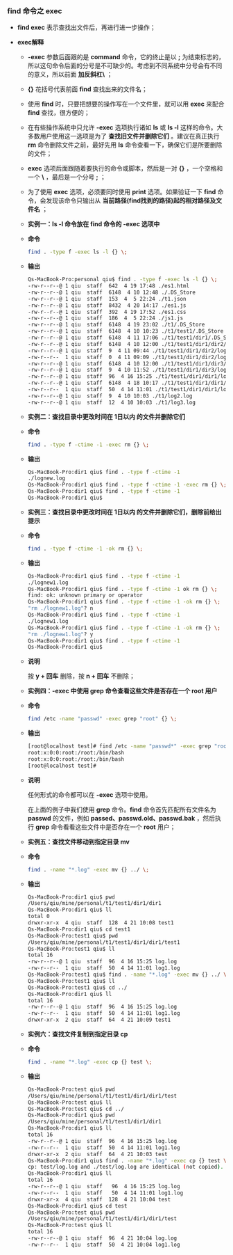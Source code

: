 ### find 命令之 exec

- **find exec** 表示查找出文件后，再进行进一步操作；

- **exec解释**

  - **-exec** 参数后面跟的是 **command** 命令，它的终止是以 **;** 为结束标志的，所以这句命令后面的分号是不可缺少的。考虑到不同系统中分号会有不同的意义，所以前面 **加反斜杠\\** ；

  - **{}** 花括号代表前面 **find** 查找出来的文件名；

  - 使用 **find** 时，只要把想要的操作写在一个文件里，就可以用 **exec** 来配合 **find** 查找，很方便的；

  - 在有些操作系统中只允许 **-exec** 选项执行诸如 **ls** 或 **ls -l** 这样的命令。大多数用户使用这一选项是为了 **查找旧文件并删除它们** 。建议在真正执行 **rm** 命令删除文件之前，最好先用 **ls** 命令查看一下，确保它们是所要删除的文件；

  - **exec** 选项后面跟随着要执行的命令或脚本，然后是一对 **{}** ，一个空格和一个 **\\** ，最后是一个分号 **;** ；

  - 为了使用 **exec** 选项，必须要同时使用 **print** 选项。如果验证一下 **find** 命令，会发现该命令只输出从 **当前路径(find找到的路径)起的相对路径及文件名** ；

  - **实例一：ls -l 命令放在 find 命令的 -exec 选项中**

  - **命令**

    ```bash
    find . -type f -exec ls -l {} \;
    ```

  - **输出**

    ```bash
    Qs-MacBook-Pro:personal qiu$ find . -type f -exec ls -l {} \;
    -rw-r--r--@ 1 qiu  staff  642  4 19 17:48 ./es1.html
    -rw-r--r--@ 1 qiu  staff  6148  4 10 12:48 ./.DS_Store
    -rw-r--r--@ 1 qiu  staff  153  4  5 22:24 ./t1.json
    -rw-r--r--@ 1 qiu  staff  8432  4 20 14:17 ./es1.js
    -rw-r--r--@ 1 qiu  staff  392  4 19 17:52 ./es1.css
    -rw-r--r--@ 1 qiu  staff  186  4  5 22:24 ./js1.js
    -rw-r--r--@ 1 qiu  staff  6148  4 19 23:02 ./t1/.DS_Store
    -rw-r--r--@ 1 qiu  staff  6148  4 10 10:23 ./t1/test1/.DS_Store
    -rw-r--r--@ 1 qiu  staff  6148  4 11 17:06 ./t1/test1/dir1/.DS_Store
    -rw-r--r--@ 1 qiu  staff  6148  4 10 12:00 ./t1/test1/dir1/dir2/.DS_Store
    -rw-r--r--@ 1 qiu  staff  9  4 11 09:44 ./t1/test1/dir1/dir2/log2.log
    -rw-r--r--  1 qiu  staff  0  4 11 09:09 ./t1/test1/dir1/dir2/log1.log
    -rw-r--r--@ 1 qiu  staff  6148  4 10 12:00 ./t1/test1/dir1/dir3/.DS_Store
    -rw-r--r--@ 1 qiu  staff  9  4 10 11:52 ./t1/test1/dir1/dir3/log1.log
    -rw-r--r--@ 1 qiu  staff  96  4 16 15:25 ./t1/test1/dir1/dir1/log.log
    -rw-r--r--@ 1 qiu  staff  6148  4 18 10:17 ./t1/test1/dir1/dir1/.DS_Store
    -rw-r--r--  1 qiu  staff  50  4 14 11:01 ./t1/test1/dir1/dir1/log1.log
    -rw-r--r--@ 1 qiu  staff  9  4 10 10:03 ./t1/log2.log
    -rw-r--r--@ 1 qiu  staff  12  4 10 10:03 ./t1/log3.log
    ```

  - **实例二：查找目录中更改时间在 1日以内 的文件并删除它们**

  - **命令**

    ```bash
    find . -type f -ctime -1 -exec rm {} \;
    ```

  - **输出**

    ```bash
    Qs-MacBook-Pro:dir1 qiu$ find . -type f -ctime -1
    ./lognew.log
    Qs-MacBook-Pro:dir1 qiu$ find . -type f -ctime -1 -exec rm {} \;
    Qs-MacBook-Pro:dir1 qiu$ find . -type f -ctime -1 
    Qs-MacBook-Pro:dir1 qiu$ 
    ```

    

  - **实例三：查找目录中更改时间在 1日以内 的文件并删除它们，删除前给出提示**

  - **命令**

    ```bash
    find . -type f -ctime -1 -ok rm {} \;
    ```

  - **输出**

    ```bash
    Qs-MacBook-Pro:dir1 qiu$ find . -type f -ctime -1
    ./lognew1.log
    Qs-MacBook-Pro:dir1 qiu$ find . -type f -ctime -1 ok rm {} \;
    find: ok: unknown primary or operator
    Qs-MacBook-Pro:dir1 qiu$ find . -type f -ctime -1 -ok rm {} \;
    "rm ./lognew1.log"? n
    Qs-MacBook-Pro:dir1 qiu$ find . -type f -ctime -1 
    ./lognew1.log
    Qs-MacBook-Pro:dir1 qiu$ find . -type f -ctime -1 -ok rm {} \;
    "rm ./lognew1.log"? y
    Qs-MacBook-Pro:dir1 qiu$ find . -type f -ctime -1
    Qs-MacBook-Pro:dir1 qiu$ 
    ```

  - **说明**

    按 **y + 回车** 删除，按 **n + 回车** 不删除； 

  - **实例四：-exec 中使用 grep 命令查看这些文件是否存在一个 root 用户**

  - **命令**

    ```bash
    find /etc -name "passwd" -exec grep "root" {} \;
    ```

  - **输出**

    ```bash
    [root@localhost test]# find /etc -name "passwd*" -exec grep "root" {} \;
    root:x:0:0:root:/root:/bin/bash
    root:x:0:0:root:/root:/bin/bash
    [root@localhost test]#
    ```

  - **说明**

    任何形式的命令都可以在 **-exec** 选项中使用。

    在上面的例子中我们使用 **grep** 命令。**find** 命令首先匹配所有文件名为 **passwd** 的文件，例如 **passed、passwd.old、passwd.bak** ，然后执行 **grep** 命令看看这些文件中是否存在一个 **root** 用户；

  - **实例五：查找文件移动到指定目录 mv**

  - **命令**

    ```bash
    find . -name "*.log" -exec mv {} ../ \;
    ```

  - **输出**

    ```bash
    Qs-MacBook-Pro:dir1 qiu$ pwd
    /Users/qiu/mine/personal/t1/test1/dir1/dir1
    Qs-MacBook-Pro:dir1 qiu$ ll
    total 0
    drwxr-xr-x  4 qiu  staff  128  4 21 10:08 test1
    Qs-MacBook-Pro:dir1 qiu$ cd test1
    Qs-MacBook-Pro:test1 qiu$ pwd
    /Users/qiu/mine/personal/t1/test1/dir1/dir1/test1
    Qs-MacBook-Pro:test1 qiu$ ll
    total 16
    -rw-r--r--@ 1 qiu  staff  96  4 16 15:25 log.log
    -rw-r--r--  1 qiu  staff  50  4 14 11:01 log1.log
    Qs-MacBook-Pro:test1 qiu$ find . -name "*.log" -exec mv {} ../ \;
    Qs-MacBook-Pro:test1 qiu$ ll
    Qs-MacBook-Pro:test1 qiu$ cd ../
    Qs-MacBook-Pro:dir1 qiu$ ll
    total 16
    -rw-r--r--@ 1 qiu  staff  96  4 16 15:25 log.log
    -rw-r--r--  1 qiu  staff  50  4 14 11:01 log1.log
    drwxr-xr-x  2 qiu  staff  64  4 21 10:09 test1
    ```

  - **实例六：查找文件复制到指定目录 cp**

  - **命令**

    ```bash
    find . -name "*.log" -exec cp {} test \;
    ```

  - **输出**

    ```bash
    Qs-MacBook-Pro:test qiu$ pwd
    /Users/qiu/mine/personal/t1/test1/dir1/dir1/test
    Qs-MacBook-Pro:test qiu$ ll
    Qs-MacBook-Pro:test qiu$ cd ../
    Qs-MacBook-Pro:dir1 qiu$ pwd
    /Users/qiu/mine/personal/t1/test1/dir1/dir1
    Qs-MacBook-Pro:dir1 qiu$ ll
    total 16
    -rw-r--r--@ 1 qiu  staff  96  4 16 15:25 log.log
    -rw-r--r--  1 qiu  staff  50  4 14 11:01 log1.log
    drwxr-xr-x  2 qiu  staff  64  4 21 10:03 test
    Qs-MacBook-Pro:dir1 qiu$ find . -name "*.log" -exec cp {} test \;
    cp: test/log.log and ./test/log.log are identical (not copied).
    Qs-MacBook-Pro:dir1 qiu$ ll
    total 16
    -rw-r--r--@ 1 qiu  staff   96  4 16 15:25 log.log
    -rw-r--r--  1 qiu  staff   50  4 14 11:01 log1.log
    drwxr-xr-x  4 qiu  staff  128  4 21 10:04 test
    Qs-MacBook-Pro:dir1 qiu$ cd test
    Qs-MacBook-Pro:test qiu$ pwd
    /Users/qiu/mine/personal/t1/test1/dir1/dir1/test
    Qs-MacBook-Pro:test qiu$ ll
    total 16
    -rw-r--r--@ 1 qiu  staff  96  4 21 10:04 log.log
    -rw-r--r--  1 qiu  staff  50  4 21 10:04 log1.log
    ```

    